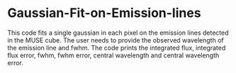 # Gaussian-Fit-on-Emission-lines
This code fits a single gaussian in each pixel on the emission lines detected in the MUSE cube. The user needs to provide the observed wavelength of the emission line and fwhm. The code prints the integrated flux, integrated flux error, fwhm, fwhm error, central wavelength and central wavelength error.
